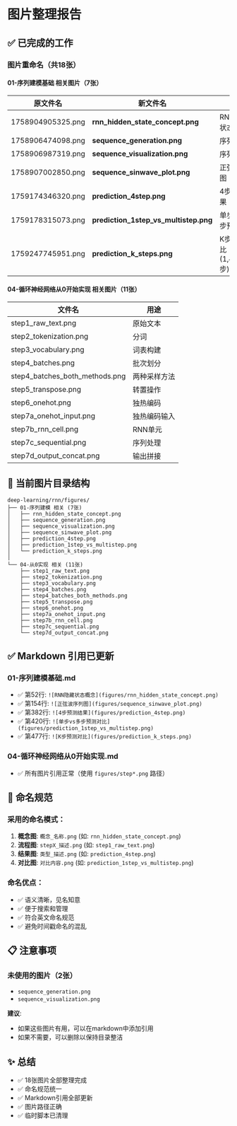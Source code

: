 # 图片整理报告

## ✅ 已完成的工作

### 图片重命名（共18张）

#### 01-序列建模基础 相关图片（7张）
| 原文件名 | 新文件名 | 用途 |
|---------|---------|------|
| 1758904905325.png | **rnn_hidden_state_concept.png** | RNN隐藏状态概念图 |
| 1758906474098.png | **sequence_generation.png** | 序列生成 |
| 1758906987319.png | **sequence_visualization.png** | 序列可视化 |
| 1758907002850.png | **sequence_sinwave_plot.png** | 正弦波序列图 |
| 1759174346320.png | **prediction_4step.png** | 4步预测结果 |
| 1759178315073.png | **prediction_1step_vs_multistep.png** | 单步vs多步预测对比 |
| 1759247745951.png | **prediction_k_steps.png** | K步预测对比(1,4,16,64步) |

#### 04-循环神经网络从0开始实现 相关图片（11张）
| 文件名 | 用途 |
|-------|------|
| step1_raw_text.png | 原始文本 |
| step2_tokenization.png | 分词 |
| step3_vocabulary.png | 词表构建 |
| step4_batches.png | 批次划分 |
| step4_batches_both_methods.png | 两种采样方法 |
| step5_transpose.png | 转置操作 |
| step6_onehot.png | 独热编码 |
| step7a_onehot_input.png | 独热编码输入 |
| step7b_rnn_cell.png | RNN单元 |
| step7c_sequential.png | 序列处理 |
| step7d_output_concat.png | 输出拼接 |

## 📂 当前图片目录结构

```
deep-learning/rnn/figures/
├── 01-序列建模 相关 (7张)
│   ├── rnn_hidden_state_concept.png
│   ├── sequence_generation.png
│   ├── sequence_visualization.png
│   ├── sequence_sinwave_plot.png
│   ├── prediction_4step.png
│   ├── prediction_1step_vs_multistep.png
│   └── prediction_k_steps.png
│
└── 04-从0实现 相关 (11张)
    ├── step1_raw_text.png
    ├── step2_tokenization.png
    ├── step3_vocabulary.png
    ├── step4_batches.png
    ├── step4_batches_both_methods.png
    ├── step5_transpose.png
    ├── step6_onehot.png
    ├── step7a_onehot_input.png
    ├── step7b_rnn_cell.png
    ├── step7c_sequential.png
    └── step7d_output_concat.png
```

## ✅ Markdown 引用已更新

### 01-序列建模基础.md
- ✅ 第52行: `![RNN隐藏状态概念](figures/rnn_hidden_state_concept.png)`
- ✅ 第154行: `![正弦波序列图](figures/sequence_sinwave_plot.png)`
- ✅ 第382行: `![4步预测结果](figures/prediction_4step.png)`
- ✅ 第420行: `![单步vs多步预测对比](figures/prediction_1step_vs_multistep.png)`
- ✅ 第477行: `![K步预测对比](figures/prediction_k_steps.png)`

### 04-循环神经网络从0开始实现.md
- ✅ 所有图片引用正常（使用 `figures/step*.png` 路径）

## 🎯 命名规范

### 采用的命名模式：
1. **概念图**: `概念_名称.png` (如: `rnn_hidden_state_concept.png`)
2. **流程图**: `stepX_描述.png` (如: `step1_raw_text.png`)
3. **结果图**: `类型_描述.png` (如: `prediction_4step.png`)
4. **对比图**: `对比内容.png` (如: `prediction_1step_vs_multistep.png`)

### 命名优点：
- ✅ 语义清晰，见名知意
- ✅ 便于搜索和管理
- ✅ 符合英文命名规范
- ✅ 避免时间戳命名的混乱

## 📋 注意事项

### 未使用的图片（2张）
- `sequence_generation.png`
- `sequence_visualization.png`

**建议**: 
- 如果这些图片有用，可以在markdown中添加引用
- 如果不需要，可以删除以保持目录整洁

## ✨ 总结

- ✅ 18张图片全部整理完成
- ✅ 命名规范统一
- ✅ Markdown引用全部更新
- ✅ 图片路径正确
- ✅ 临时脚本已清理
